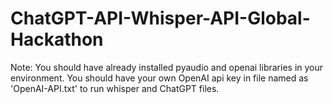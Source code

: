 # ChatGPT-API-Whisper-API-Global-Hackathon

Note: You should have already installed pyaudio and openai libraries in your environment. You should have your own OpenAI api key in file named as 'OpenAI-API.txt' to run whisper and ChatGPT files. 

